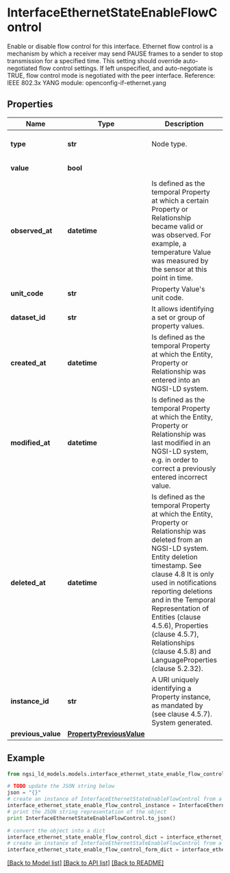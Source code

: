 # InterfaceEthernetStateEnableFlowControl

Enable or disable flow control for this interface. Ethernet flow control is a mechanism by which a receiver may send PAUSE frames to a sender to stop transmission for a specified time.  This setting should override auto-negotiated flow control settings. If left unspecified, and auto-negotiate is TRUE, flow control mode is negotiated with the peer interface.  Reference: IEEE 802.3x  YANG module: openconfig-if-ethernet.yang 

## Properties

Name | Type | Description | Notes
------------ | ------------- | ------------- | -------------
**type** | **str** | Node type.  | [optional] [default to 'Property']
**value** | **bool** |  | [default to False]
**observed_at** | **datetime** | Is defined as the temporal Property at which a certain Property or Relationship became valid or was observed. For example, a temperature Value was measured by the sensor at this point in time.  | [optional] 
**unit_code** | **str** | Property Value&#39;s unit code.  | [optional] 
**dataset_id** | **str** | It allows identifying a set or group of property values.  | [optional] 
**created_at** | **datetime** | Is defined as the temporal Property at which the Entity, Property or Relationship was entered into an NGSI-LD system.  | [optional] [readonly] 
**modified_at** | **datetime** | Is defined as the temporal Property at which the Entity, Property or Relationship was last modified in an NGSI-LD system, e.g. in order to correct a previously entered incorrect value.  | [optional] [readonly] 
**deleted_at** | **datetime** | Is defined as the temporal Property at which the Entity, Property or Relationship was deleted from an NGSI-LD system.  Entity deletion timestamp. See clause 4.8 It is only used in notifications reporting deletions and in the Temporal Representation of Entities (clause 4.5.6), Properties (clause 4.5.7), Relationships (clause 4.5.8) and LanguageProperties (clause 5.2.32).  | [optional] [readonly] 
**instance_id** | **str** | A URI uniquely identifying a Property instance, as mandated by (see clause 4.5.7). System generated.  | [optional] [readonly] 
**previous_value** | [**PropertyPreviousValue**](PropertyPreviousValue.md) |  | [optional] 

## Example

```python
from ngsi_ld_models.models.interface_ethernet_state_enable_flow_control import InterfaceEthernetStateEnableFlowControl

# TODO update the JSON string below
json = "{}"
# create an instance of InterfaceEthernetStateEnableFlowControl from a JSON string
interface_ethernet_state_enable_flow_control_instance = InterfaceEthernetStateEnableFlowControl.from_json(json)
# print the JSON string representation of the object
print InterfaceEthernetStateEnableFlowControl.to_json()

# convert the object into a dict
interface_ethernet_state_enable_flow_control_dict = interface_ethernet_state_enable_flow_control_instance.to_dict()
# create an instance of InterfaceEthernetStateEnableFlowControl from a dict
interface_ethernet_state_enable_flow_control_form_dict = interface_ethernet_state_enable_flow_control.from_dict(interface_ethernet_state_enable_flow_control_dict)
```
[[Back to Model list]](../README.md#documentation-for-models) [[Back to API list]](../README.md#documentation-for-api-endpoints) [[Back to README]](../README.md)



